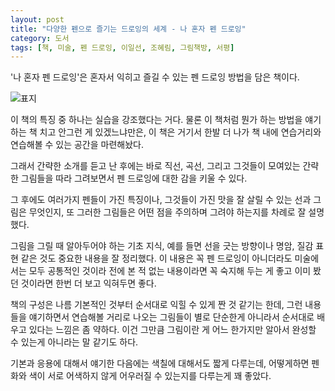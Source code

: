 ```yaml
---
layout: post
title: "다양한 펜으로 즐기는 드로잉의 세계 - 나 혼자 펜 드로잉"
category: 도서
tags: [책, 미술, 펜 드로잉, 이일선, 조혜림, 그림책방, 서평]
---
```


'나 혼자 펜 드로잉'은
혼자서 익히고 즐길 수 있는 펜 드로잉 방법을 담은 책이다.

![표지](https://lh3.googleusercontent.com/hpkEgJ2Xz7Sf9phMJgx3GKiZAmb9GSRZ5wbIl1pqQRLfsZbJVG3_nIgKe1JcNwZwsL1AlSNY743_pA=s480)

이 책의 특징 중 하나는 실습을 강조했다는 거다.
물론 이 책처럼 뭔가 하는 방법을 얘기하는 책 치고 안그런 게 있겠느냐만은,
이 책은 거기서 한발 더 나가 책 내에 연습거리와 연습해볼 수 있는 공간을 마련해놨다.

그래서 간략한 소개를 듣고 난 후에는
바로 직선, 곡선, 그리고 그것들이 모여있는 간략한 그림들을 따라 그려보면서
펜 드로잉에 대한 감을 키울 수 있다.

그 후에도 여러가지 펜들이 가진 특징이나,
그것들이 가진 맛을 잘 살릴 수 있는 선과 그림은 무엇인지,
또 그러한 그림들은 어떤 점을 주의하며 그려야 하는지를 차례로 잘 설명했다.

그림을 그릴 때 알아두어야 하는 기초 지식,
예를 들면 선을 긋는 방향이나 명암, 질감 표현 같은 것도 중요한 내용을 잘 정리했다.
이 내용은 꼭 펜 드로잉이 아니더라도 미술에서는 모두 공통적인 것이라
전에 본 적 없는 내용이라면 꼭 숙지해 두는 게 좋고
이미 봤던 것이라면 한번 더 보고 익혀두면 좋다.

책의 구성은 나름 기본적인 것부터 순서대로 익힐 수 있게 짠 것 같기는 한데,
그런 내용들을 얘기하면서 연습해볼 거리로 나오는 그림들이 별로 단순한게 아니라서
순서대로 배우고 있다는 느낌은 좀 약하다.
이건 그만큼 그림이란 게 어느 한가지만 알아서 완성할 수 있는게 아니라는 말 같기도 하다.

기본과 응용에 대해서 얘기한 다음에는 색칠에 대해서도 짧게 다루는데,
어떻게하면 펜화와 색이 서로 어색하지 않게 어우러질 수 있는지를 다루는게 꽤 좋았다.
